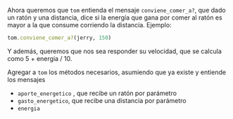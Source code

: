 Ahora queremos que `tom`  entienda el mensaje `conviene_comer_a?`, que dado un ratón y una distancia, dice si  la energía que gana por comer al ratón es mayor a la que consume corriendo la distancia. Ejemplo:

``` ruby
tom.conviene_comer_a?(jerry, 150)
```

Y además, queremos que nos sea responder su velocidad, que se calcula como 5 + energia / 10. 

Agregar a `tom` los métodos necesarios, asumiendo que ya existe y entiende los mensajes

*  `aporte_energetico` , que recibe un ratón por parámetro
* `gasto_energetico`, que recibe una distancia por parámetro
* `energia`
